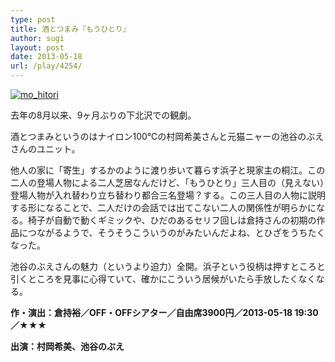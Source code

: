 ```yaml
---
type: post
title: 酒とつまみ『もうひとり』
author: sugi
layout: post
date: 2013-05-18
url: /play/4254/
---
```

<a href="http://i2.wp.com/asharpminor.com/wp-content/uploads/2013/05/mo_hitori.jpg" onclick="_gaq.push(['_trackEvent', 'outbound-article', 'http://i2.wp.com/asharpminor.com/wp-content/uploads/2013/05/mo_hitori.jpg?resize=240%2C170', '']);" ><img src="http://i2.wp.com/asharpminor.com/wp-content/uploads/2013/05/mo_hitori.jpg?resize=240%2C170" alt="mo_hitori" class="alignleft wp-image-4255" data-recalc-dims="1" /></a>

去年の8月以来、9ヶ月ぶりの下北沢での観劇。

酒とつまみというのはナイロン100℃の村岡希美さんと元猫ニャーの池谷のぶえさんのユニット。

他人の家に「寄生」するかのように渡り歩いて暮らす浜子と現家主の桐江。この二人の登場人物による二人芝居なんだけど、「もうひとり」三人目の（見えない）登場人物が入れ替わり立ち替わり都合三名登場？する。この三人目の人物に説明する形になることで、二人だけの会話では出てこない二人の関係性が明らかになる。椅子が自動で動くギミックや、ひだのあるセリフ回しは倉持さんの初期の作品につながるようで、そうそうこういうのがみたいんだよね、とひざをうちたくなった。

池谷のぶえさんの魅力（というより迫力）全開。浜子という役柄は押すところと引くところを見事に心得ていて、確かにこういう居候がいたら手放したくなくなる。

**作・演出：倉持裕／OFF・OFFシアター／自由席3900円／2013-05-18 19:30／★★★**

**出演：村岡希美、池谷のぶえ**
